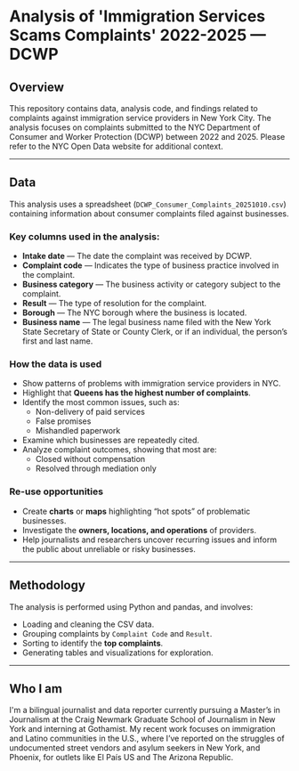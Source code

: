 # Analysis of 'Immigration Services Scams Complaints' 2022-2025 — DCWP

## Overview
This repository contains data, analysis code, and findings related to complaints against immigration service providers in New York City. The analysis focuses on complaints submitted to the NYC Department of Consumer and Worker Protection (DCWP) between 2022 and 2025. Please refer to the NYC Open Data website for additional context.

---

## Data
This analysis uses a spreadsheet (`DCWP_Consumer_Complaints_20251010.csv`) containing information about consumer complaints filed against businesses.  

### Key columns used in the analysis:
- **Intake date** — The date the complaint was received by DCWP.  
- **Complaint code** — Indicates the type of business practice involved in the complaint.  
- **Business category** — The business activity or category subject to the complaint.  
- **Result** — The type of resolution for the complaint.  
- **Borough** — The NYC borough where the business is located.  
- **Business name** — The legal business name filed with the New York State Secretary of State or County Clerk, or if an individual, the person’s first and last name.

### How the data is used
- Show patterns of problems with immigration service providers in NYC.  
- Highlight that **Queens has the highest number of complaints**.  
- Identify the most common issues, such as:
  - Non-delivery of paid services  
  - False promises  
  - Mishandled paperwork  
- Examine which businesses are repeatedly cited.  
- Analyze complaint outcomes, showing that most are:
  - Closed without compensation  
  - Resolved through mediation only  

### Re-use opportunities
- Create **charts** or **maps** highlighting “hot spots” of problematic businesses.  
- Investigate the **owners, locations, and operations** of providers.  
- Help journalists and researchers uncover recurring issues and inform the public about unreliable or risky businesses.

---

## Methodology
The analysis is performed using Python and pandas, and involves:  
- Loading and cleaning the CSV data.  
- Grouping complaints by `Complaint Code` and `Result`.  
- Sorting to identify the **top complaints**.  
- Generating tables and visualizations for exploration.

---

## Who I am

I'm a bilingual journalist and data reporter currently pursuing a Master’s in Journalism at the Craig Newmark Graduate School of Journalism in New York and interning at Gothamist. My recent work focuses on immigration and Latino communities in the U.S., where I’ve reported on the struggles of undocumented street vendors and asylum seekers in New York, and Phoenix, for outlets like El País US and The Arizona Republic.
